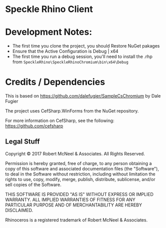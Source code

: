 Speckle Rhino Client
====================

Development Notes:
====================
- The first time you clone the project, you should Restore NuGet pakages
- Ensure that the Active Configuration is Debug | x64
- The first time you run a debug session, you'll need to install the .rhp from `SpeckleRhino\SpeckleRhinoChromium\bin\x64\Debug`

Credits / Dependencies
====================

This is based on https://github.com/dalefugier/SampleCsChromium by Dale Fugier

The project uses CefSharp.WinForms from the NuGet repository.

For more information on CefSharp, see the following:
https://github.com/cefsharp

Legal Stuff
-----------
Copyright © 2017 Robert McNeel & Associates. All Rights Reserved.

Permission is hereby granted, free of charge, to any person obtaining a copy of
this software and associated documentation files (the "Software"), to deal in
the Software without restriction, including without limitation the rights to use,
copy, modify, merge, publish, distribute, sublicense, and/or sell copies of the
Software.

THIS SOFTWARE IS PROVIDED "AS IS" WITHOUT EXPRESS OR IMPLIED WARRANTY. ALL IMPLIED
WARRANTIES OF FITNESS FOR ANY PARTICULAR PURPOSE AND OF MERCHANTABILITY ARE HEREBY
DISCLAIMED.

Rhinoceros is a registered trademark of Robert McNeel & Associates.
